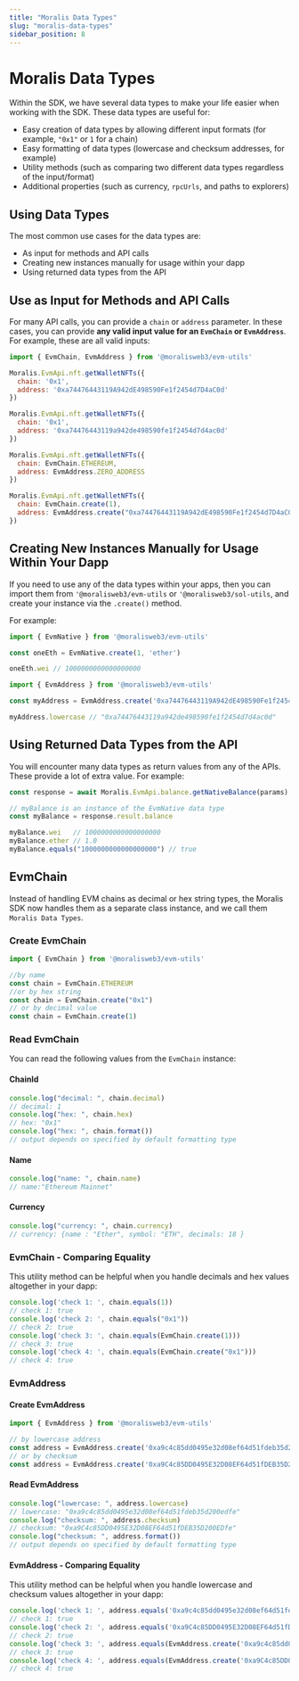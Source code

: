 ```yaml
---
title: "Moralis Data Types"
slug: "moralis-data-types"
sidebar_position: 8
---
```

# Moralis Data Types

Within the SDK, we have several data types to make your life easier when working with the SDK. These data types are useful for:

- Easy creation of data types by allowing different input formats (for example, `"0x1"` or `1` for a chain)
- Easy formatting of data types (lowercase and checksum addresses, for example)
- Utility methods (such as comparing two different data types regardless of the input/format)
- Additional properties (such as currency, `rpcUrls`, and paths to explorers)


## Using Data Types

The most common use cases for the data types are:

- As input for methods and API calls
- Creating new instances manually for usage within your dapp
- Using returned data types from the API

## Use as Input for Methods and API Calls

For many API calls, you can provide a `chain` or `address` parameter. In these cases, you can provide **any valid input value for an `EvmChain` or `EvmAddress`**. For example, these are all valid inputs:

```javascript
import { EvmChain, EvmAddress } from '@moralisweb3/evm-utils'

Moralis.EvmApi.nft.getWalletNFTs({
  chain: '0x1',
  address: '0xa74476443119A942dE498590Fe1f2454d7D4aC0d'
})

Moralis.EvmApi.nft.getWalletNFTs({
  chain: '0x1',
  address: '0xa74476443119a942de498590fe1f2454d7d4ac0d'
})

Moralis.EvmApi.nft.getWalletNFTs({
  chain: EvmChain.ETHEREUM,
  address: EvmAddress.ZERO_ADDRESS
})

Moralis.EvmApi.nft.getWalletNFTs({
  chain: EvmChain.create(1),
  address: EvmAddress.create("0xa74476443119A942dE498590Fe1f2454d7D4aC0d"),
})
```

## Creating New Instances Manually for Usage Within Your Dapp

If you need to use any of the data types within your apps, then you can import them from `'@moralisweb3/evm-utils` or `'@moralisweb3/sol-utils`, and create your instance via the `.create()` method.

For example:

```javascript
import { EvmNative } from '@moralisweb3/evm-utils'

const oneEth = EvmNative.create(1, 'ether')

oneEth.wei // 1000000000000000000
```

```javascript
import { EvmAddress } from '@moralisweb3/evm-utils'

const myAddress = EvmAddress.create('0xa74476443119A942dE498590Fe1f2454d7D4aC0d')

myAddress.lowercase // "0xa74476443119a942de498590fe1f2454d7d4ac0d"
```

## Using Returned Data Types from the API

You will encounter many data types as return values from any of the APIs. These provide a lot of extra value. For example:

```javascript
const response = await Moralis.EvmApi.balance.getNativeBalance(params)

// myBalance is an instance of the EvmNative data type
const myBalance = response.result.balance

myBalance.wei   // 1000000000000000000
myBalance.ether // 1.0
myBalance.equals("1000000000000000000") // true
```

## EvmChain

Instead of handling EVM chains as decimal or hex string types, the Moralis SDK now handles them as a separate class instance, and we call them `Moralis Data Types`.

### Create EvmChain

```javascript
import { EvmChain } from '@moralisweb3/evm-utils'

//by name
const chain = EvmChain.ETHEREUM 
//or by hex string
const chain = EvmChain.create("0x1")
// or by decimal value
const chain = EvmChain.create(1)
```

### Read EvmChain

You can read the following values from the `EvmChain` instance:

#### ChainId

```javascript
console.log("decimal: ", chain.decimal)
// decimal: 1
console.log("hex: ", chain.hex)
// hex: "0x1"
console.log("hex: ", chain.format())
// output depends on specified by default formatting type
```

#### Name

```javascript
console.log("name: ", chain.name)
// name:"Ethereum Mainnet"
```

#### Currency

```javascript
console.log("currency: ", chain.currency)
// currency: {name : "Ether", symbol: "ETH", decimals: 18 }
```

### EvmChain - Comparing Equality

This utility method can be helpful when you handle decimals and hex values altogether in your dapp:

```javascript
console.log('check 1: ', chain.equals(1))
// check 1: true
console.log('check 2: ', chain.equals("0x1"))
// check 2: true
console.log('check 3: ', chain.equals(EvmChain.create(1)))
// check 3: true
console.log('check 4: ', chain.equals(EvmChain.create("0x1")))
// check 4: true
```

### EvmAddress

#### Create EvmAddress

```javascript
import { EvmAddress } from '@moralisweb3/evm-utils'

// by lowercase address
const address = EvmAddress.create('0xa9c4c85dd0495e32d08ef64d51fdeb35d200edfe')
// or by checksum
const address = EvmAddress.create('0xa9C4c85DD0495E32D08EF64d51fDEB35D200EDfe')
```

#### Read EvmAddress

```javascript
console.log("lowercase: ", address.lowercase)
// lowercase: "0xa9c4c85dd0495e32d08ef64d51fdeb35d200edfe"
console.log("checksum: ", address.checksum)
// checksum: "0xa9C4c85DD0495E32D08EF64d51fDEB35D200EDfe"
console.log("checksum: ", address.format())
// output depends on specified by default formatting type
```

#### EvmAddress - Comparing Equality

This utility method can be helpful when you handle lowercase and checksum values altogether in your dapp:

```javascript
console.log('check 1: ', address.equals('0xa9c4c85dd0495e32d08ef64d51fdeb35d200edfe'))
// check 1: true
console.log('check 2: ', address.equals('0xa9C4c85DD0495E32D08EF64d51fDEB35D200EDfe'))
// check 2: true
console.log('check 3: ', address.equals(EvmAddress.create('0xa9c4c85dd0495e32d08ef64d51fdeb35d200edfe')))
// check 3: true
console.log('check 4: ', address.equals(EvmAddress.create('0xa9C4c85DD0495E32D08EF64d51fDEB35D200EDfe')))
// check 4: true
```